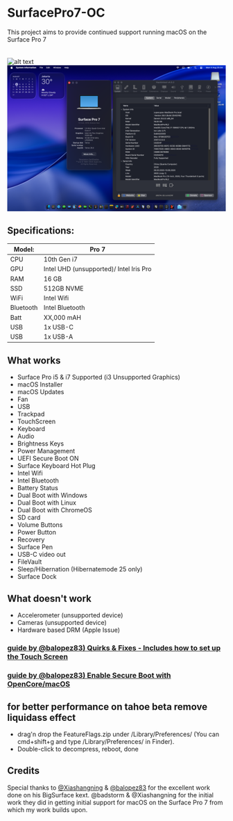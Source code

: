 # SurfacePro7-OC
This project aims to provide continued support running macOS on the Surface Pro 7
<br>
<br>
<br>
![alt text](https://github.com/cupecups/SurfacePro7-OC/blob/a9667297b9876673145e5660ea4125db86932cd3/ss/sequoia.PNG)
![alt text](https://github.com/cupecups/SurfacePro7-OC/blob/a9667297b9876673145e5660ea4125db86932cd3/ss/tahoe.PNG)

## Specifications:

| Model: | Pro 7 |
|---|----------|
|CPU| 10th Gen i7 |
|GPU| Intel UHD (unsupported)/ Intel Iris Pro |
|RAM| 16 GB |
|SSD| 512GB NVME |
|WiFi| Intel Wifi |
|Bluetooth| Intel Bluetooth |
|Batt| XX,000 mAH |
|USB| 1x USB-C |
|USB| 1x USB-A |


## What works 
- Surface Pro i5 & i7 Supported (i3 Unsupported Graphics)
- macOS Installer
- macOS Updates
- Fan
- USB
- Trackpad
- TouchScreen
- Keyboard
- Audio
- Brightness Keys
- Power Management
- UEFI Secure Boot ON
- Surface Keyboard Hot Plug
- Intel Wifi
- Intel Bluetooth
- Battery Status
- Dual Boot with Windows
- Dual Boot with Linux
- Dual Boot with ChromeOS
- SD card
- Volume Buttons
- Power Button
- Recovery
- Surface Pen
- USB-C video out
- FileVault
- Sleep/Hibernation (Hibernatemode 25 only)
- Surface Dock

## What doesn't work
- Accelerometer (unsupported device)
- Cameras (unsupported device)
- Hardware based DRM (Apple Issue)

### [guide by @balopez83) Quirks & Fixes - Includes how to set up the Touch Screen](https://github.com/balopez83/Surface-Pro-7-Hackintosh/blob/main/3-quirks%26fixes.md)

### [guide by @balopez83) Enable Secure Boot with OpenCore/macOS](https://github.com/balopez83/Surface-Pro-7-Hackintosh/blob/main/7-SecureBootOn.md)

## for better performance on tahoe beta remove liquidass effect
- drag'n drop the FeatureFlags.zip under /Library/Preferences/ (You can cmd+shift+g and type /Library/Preferences/ in Finder).
- Double-click to decompress, reboot, done

## Credits
Special thanks to [@Xiashangning](https://github.com/Xiashangning) & [@balopez83](https://github.com/balopez83) for the excellent work done on his BigSurface kext. @badstorm & @Xiashangning for the initial work they did in getting initial support for macOS on the Surface Pro 7 from which my work builds upon. 

